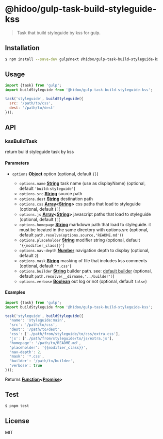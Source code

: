 # @hidoo/gulp-task-build-styleguide-kss

> Task that build styleguide by kss for gulp.

## Installation

```sh
$ npm install --save-dev gulp@next @hidoo/gulp-task-build-styleguide-kss
```

## Usage

```js
import {task} from 'gulp';
import buildStyleguide from '@hidoo/gulp-task-build-styleguide-kss';

task('styleguide', buildStyleguide({
  src: '/path/to/css',
  dest: '/path/to/dest'
}));
```

## API

<!-- Generated by documentation.js. Update this documentation by updating the source code. -->

### kssBuildTask

return build styleguide task by kss

#### Parameters

*   `options` **[Object](https://developer.mozilla.org/docs/Web/JavaScript/Reference/Global_Objects/Object)** option (optional, default `{}`)

    *   `options.name` **[String](https://developer.mozilla.org/docs/Web/JavaScript/Reference/Global_Objects/String)** task name (use as displayName) (optional, default `'build:styleguide'`)
    *   `options.src` **[String](https://developer.mozilla.org/docs/Web/JavaScript/Reference/Global_Objects/String)** source path
    *   `options.dest` **[String](https://developer.mozilla.org/docs/Web/JavaScript/Reference/Global_Objects/String)** destination path
    *   `options.css` **[Array](https://developer.mozilla.org/docs/Web/JavaScript/Reference/Global_Objects/Array)<[String](https://developer.mozilla.org/docs/Web/JavaScript/Reference/Global_Objects/String)>** css paths that load to styleguide (optional, default `[]`)
    *   `options.js` **[Array](https://developer.mozilla.org/docs/Web/JavaScript/Reference/Global_Objects/Array)<[String](https://developer.mozilla.org/docs/Web/JavaScript/Reference/Global_Objects/String)>** javascript paths that load to styleguide (optional, default `[]`)
    *   `options.homepage` **[String](https://developer.mozilla.org/docs/Web/JavaScript/Reference/Global_Objects/String)** markdown path that load to styleguide.
        it must be located in the same directory with options.src (optional, default `path.resolve(options.source,'README.md')`)
    *   `options.placeholder` **[String](https://developer.mozilla.org/docs/Web/JavaScript/Reference/Global_Objects/String)** modifier string (optional, default `'{{modifier_class}}'`)
    *   `options.nav-depth` **[Number](https://developer.mozilla.org/docs/Web/JavaScript/Reference/Global_Objects/Number)** navigation depth to display (optional, default `2`)
    *   `options.mask` **[String](https://developer.mozilla.org/docs/Web/JavaScript/Reference/Global_Objects/String)** masking of file that includes kss comments (optional, default `'*.css'`)
    *   `options.builder` **[String](https://developer.mozilla.org/docs/Web/JavaScript/Reference/Global_Objects/String)** builder path.
        see: [default builder](./builder) (optional, default `path.resolve(__dirname,'../builder')`)
    *   `options.verbose` **[Boolean](https://developer.mozilla.org/docs/Web/JavaScript/Reference/Global_Objects/Boolean)** out log or not (optional, default `false`)

#### Examples

```javascript
import {task} from 'gulp';
import buildStyleguide from '@hidoo/gulp-task-build-styleguide-kss';

task('styleguide', buildStyleguide({
  'name': 'styleguide:main',
  'src': '/path/to/css',
  'dest': '/path/to/dest',
  'css': ['./path/from/styleguide/to/css/extra.css'],
  'js': ['./path/from/styleguide/to/js/extra.js'],
  'homepage': '/path/to/README.md',
  'placeholder': '{{modifier_class}}',
  'nav-depth': 2,
  'mask': '*.css',
  'builder': '/path/to/builder',
  'verbose': true
}));
```

Returns **[Function](https://developer.mozilla.org/docs/Web/JavaScript/Reference/Statements/function)<[Promise](https://developer.mozilla.org/docs/Web/JavaScript/Reference/Global_Objects/Promise)>** 

## Test

```sh
$ pnpm test
```

## License

MIT
